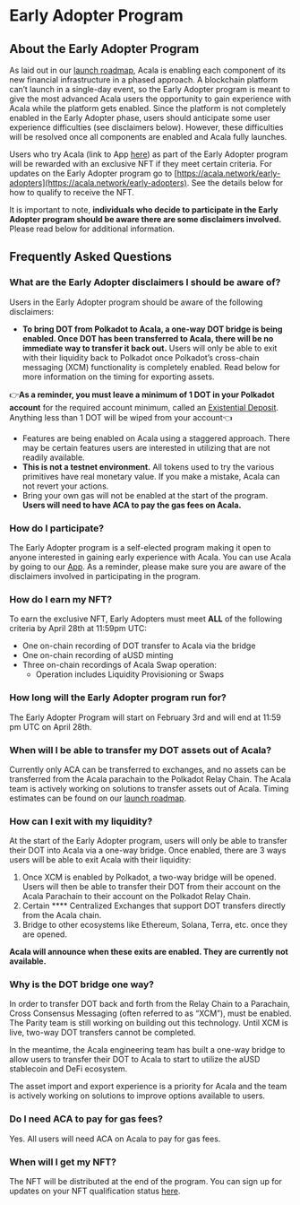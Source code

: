 # Early Adopter Program

## About the Early Adopter Program&#x20;

As laid out in our [launch roadmap](https://acala.notion.site/d1ce5e03f5354bc0be8fcf3c18b6e5b6?v=af1ff9fa66aa4dce851da0e429ed51ca), Acala is enabling each component of its new financial infrastructure in a phased approach. A blockchain platform can’t launch in a single-day event, so the Early Adopter program is meant to give the most advanced Acala users the opportunity to gain experience with Acala while the platform gets enabled. Since the platform is not completely enabled in the Early Adopter phase, users should anticipate some user experience difficulties (see disclaimers below). However, these difficulties will be resolved once all components are enabled and Acala fully launches.

Users who try Acala (link to App [here](https://apps.acala.network/)) as part of the Early Adopter program will be rewarded with an exclusive NFT if they meet certain criteria. For updates on the Early Adopter program go to [https://acala.network/early-adopters](https://acala.network/early-adopters). See the details below for how to qualify to receive the NFT.

It is important to note, **individuals who decide to participate in the Early Adopter program should be aware there are some disclaimers involved.** Please read below for additional information.

## Frequently Asked Questions

### What are the Early Adopter disclaimers I should be aware of?

Users in the Early Adopter program should be aware of the following disclaimers:

* **To bring DOT from Polkadot to Acala, a one-way DOT bridge is being enabled. Once DOT has been transferred to Acala, there will be no immediate way to transfer it back out.** Users will only be able to exit with their liquidity back to Polkadot once Polkadot’s cross-chain messaging (XCM) functionality is completely enabled. Read below for more information on the timing for exporting assets.

&#x20;👉**As a reminder, you must leave a minimum of 1 DOT in your Polkadot account** for the required account minimum, called an [Existential Deposit](https://support.polkadot.network/support/solutions/articles/65000168651-what-is-the-existential-deposit-). Anything less than 1 DOT will be wiped from your account👈

* Features are being enabled on Acala using a staggered approach. There may be certain features users are interested in utilizing that are not readily available.
* **This is not a testnet environment.** All tokens used to try the various primitives have real monetary value. If you make a mistake, Acala can not revert your actions.
* Bring your own gas will not be enabled at the start of the program. **Users will need to have ACA to pay the gas fees on Acala.**

### How do I participate?&#x20;

The Early Adopter program is a self-elected program making it open to anyone interested in gaining early experience with Acala. You can  use Acala by going to our [App](https://apps.acala.network/). As a reminder, please make sure you are aware of the disclaimers involved in participating in the program.

### How do I earn my NFT?

To earn the exclusive NFT, Early Adopters must meet **ALL** of the following criteria by April 28th at 11:59pm UTC:&#x20;

* One on-chain recording of DOT transfer to Acala via the bridge
* One on-chain recording of aUSD minting
* Three on-chain recordings of Acala Swap operation:
  * &#x20;Operation includes Liquidity Provisioning or Swaps

### How long will the Early Adopter program run for?

The Early Adopter Program will start on February 3rd and will end at 11:59 pm UTC on April 28th.

### When will I be able to transfer my DOT assets out of Acala?

Currently only ACA can be transferred to exchanges, and no assets can be transferred from the Acala parachain to the Polkadot Relay Chain. The Acala team is actively working on solutions to transfer assets out of Acala. Timing estimates can be found on our [launch roadmap](https://acala.notion.site/d1ce5e03f5354bc0be8fcf3c18b6e5b6?v=af1ff9fa66aa4dce851da0e429ed51ca).

### How can I exit with my liquidity?

At the start of the Early Adopter program, users will only be able to transfer their DOT into Acala via a one-way bridge. Once enabled, there are 3 ways users will be able to exit Acala with their liquidity:

1. Once XCM is enabled by Polkadot, a two-way bridge will be opened. Users will then be able to transfer their DOT from their account on the Acala Parachain to their account on the Polkadot Relay Chain.
2. Certain **** Centralized Exchanges that support DOT transfers directly from the Acala chain.
3. Bridge to other ecosystems like Ethereum, Solana, Terra, etc. once they are opened.

**Acala will announce when these exits are enabled. They are currently not available.**

### Why is the DOT bridge one way?

In order to transfer DOT back and forth from the Relay Chain to a Parachain, Cross Consensus Messaging (often referred to as “XCM”), must be enabled. The Parity team is still working on building out this technology. Until XCM is live, two-way DOT transfers cannot be completed.

In the meantime, the Acala engineering team has built a one-way bridge to allow users to transfer their DOT to Acala to start to utilize the aUSD stablecoin and DeFi ecosystem.

The asset import and export experience is a priority for Acala and the team is actively working on solutions to improve options available to users.

### Do I need ACA to pay for gas fees?

Yes. All users will need ACA on Acala to pay for gas fees.

### When will I get my NFT?

The NFT will be distributed at the end of the program. You can sign up for updates on your NFT qualification status [here](https://acala.network/early-adopters).
